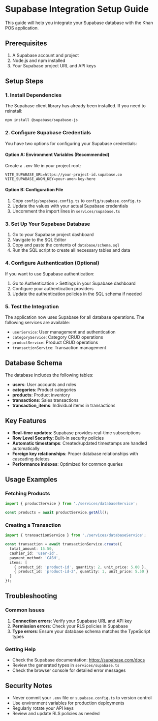 # Supabase Integration Setup Guide

This guide will help you integrate your Supabase database with the Khan POS application.

## Prerequisites

1. A Supabase account and project
2. Node.js and npm installed
3. Your Supabase project URL and API keys

## Setup Steps

### 1. Install Dependencies

The Supabase client library has already been installed. If you need to reinstall:

```bash
npm install @supabase/supabase-js
```

### 2. Configure Supabase Credentials

You have two options for configuring your Supabase credentials:

#### Option A: Environment Variables (Recommended)

Create a `.env` file in your project root:

```env
VITE_SUPABASE_URL=https://your-project-id.supabase.co
VITE_SUPABASE_ANON_KEY=your-anon-key-here
```

#### Option B: Configuration File

1. Copy `config/supabase.config.ts` to `config/supabase.config.ts`
2. Update the values with your actual Supabase credentials
3. Uncomment the import lines in `services/supabase.ts`

### 3. Set Up Your Supabase Database

1. Go to your Supabase project dashboard
2. Navigate to the SQL Editor
3. Copy and paste the contents of `database/schema.sql`
4. Run the SQL script to create all necessary tables and data

### 4. Configure Authentication (Optional)

If you want to use Supabase authentication:

1. Go to Authentication > Settings in your Supabase dashboard
2. Configure your authentication providers
3. Update the authentication policies in the SQL schema if needed

### 5. Test the Integration

The application now uses Supabase for all database operations. The following services are available:

- `userService`: User management and authentication
- `categoryService`: Category CRUD operations
- `productService`: Product CRUD operations
- `transactionService`: Transaction management

## Database Schema

The database includes the following tables:

- **users**: User accounts and roles
- **categories**: Product categories
- **products**: Product inventory
- **transactions**: Sales transactions
- **transaction_items**: Individual items in transactions

## Key Features

- **Real-time updates**: Supabase provides real-time subscriptions
- **Row Level Security**: Built-in security policies
- **Automatic timestamps**: Created/updated timestamps are handled automatically
- **Foreign key relationships**: Proper database relationships with cascading deletes
- **Performance indexes**: Optimized for common queries

## Usage Examples

### Fetching Products
```typescript
import { productService } from './services/databaseService';

const products = await productService.getAll();
```

### Creating a Transaction
```typescript
import { transactionService } from './services/databaseService';

const transaction = await transactionService.create({
  total_amount: 15.50,
  cashier_id: 'user-id',
  payment_method: 'CASH',
  items: [
    { product_id: 'product-id', quantity: 2, unit_price: 5.00 },
    { product_id: 'product-id-2', quantity: 1, unit_price: 5.50 }
  ]
});
```

## Troubleshooting

### Common Issues

1. **Connection errors**: Verify your Supabase URL and API key
2. **Permission errors**: Check your RLS policies in Supabase
3. **Type errors**: Ensure your database schema matches the TypeScript types

### Getting Help

- Check the Supabase documentation: https://supabase.com/docs
- Review the generated types in `services/supabase.ts`
- Check the browser console for detailed error messages

## Security Notes

- Never commit your `.env` file or `supabase.config.ts` to version control
- Use environment variables for production deployments
- Regularly rotate your API keys
- Review and update RLS policies as needed

